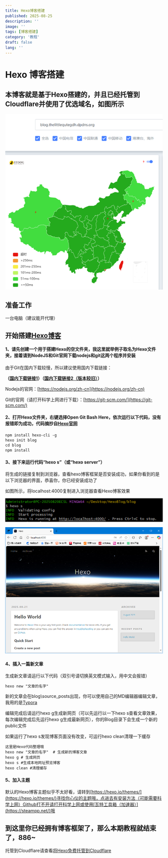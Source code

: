 ```yaml
---
title: Hexo博客搭建
published: 2025-08-25
description: ''
image: ''
tags: [博客搭建]
category: '教程'
draft: false 
lang: ''
---
```


# Hexo 博客搭建

## 本博客就是基于Hexo搭建的，并且已经托管到Cloudflare并使用了优选域名，如图所示

![Itdog测速，非常绿](photo/itdog测速.PNG)



## 准备工作

一台电脑（建议能开代理）



## 开始搭建[Hexo博客](https://hexo.io)

#### 1、请先创建一个用于搭建Hexo的**空文件夹**，我这里就举例子取名为Hexo文件夹，接着请到NodeJS和Git官网下载nodejs和git这两个程序并安装

由于Git在国内下载较慢，所以建议使用国内下载链接：

**（[国内下载链接1](https://www.alipan.com/s/kozZGKHWYZR/folder/68a558e5789c117ebde048f2a7c484d8bb8d4225)）（[国内下载链接2（版本较旧）](https://xiaoyuboi.lanzoum.com/b0c5k65ih)）**

Nodejs的官网：[https://nodejs.org/zh-cn](https://nodejs.org/zh-cn)

Git的官网（请打开科学上网进行下载）：[https://git-scm.com/](https://git-scm.com/)

#### 2、打开Hexo文件夹，右键选择Open Git Bash Here，依次运行以下代码，没有报错即为成功，代码摘抄自[Hexo官网](https://hexo.io)

```
npm install hexo-cli -g
hexo init blog
cd blog
npm install
```

#### 3、接下来运行代码“hexo s”（或“hexo server”）

将生成的链接复制到浏览器，查看hexo博客框架是否安装成功，如果你看到的是以下浏览器的界面，恭喜你，你已经安装成功了

如图所示，将localhost:4000复制进入浏览器查看Hexo博客效果

![运行hexo s](photo/运行Hexos.PNG)

![初始化界面](photo/初始化界面预览.PNG)

#### 4、插入一篇新文章

生成新文章请运行以下代码（双引号请切换英文模式输入，用中文会报错）

```
hexo new "文章的名字"
```

新的文章会在blog\source\_posts出现，你可以使用自己的MD编辑器编辑文章，我用的是[Typora](https://www.typora.net/)

编辑完成后请运行hexo g生成新网页（可以先运行以一下hexo s查看文章效果，每次编辑完成后先运行hexo g生成最新网页），你的Blog目录下会生成一个新的public文件

如果运行了hexo s发现博客页面没有改变，可运行hexo clean清理一下缓存



```
这里是Hexo代码整理哦
hexo new "文章的名字"  # 生成新的博客文章
hexo g # 生成网页
hexo s #生成本地网址预览博客
hexo clean #清理缓存
```



#### 5、加入主题

默认的Hexo博客主题似乎不太好看，请转到[https://hexo.io/themes/](https://hexo.io/themes/)寻找你心仪的主题哦，点进去有安装方法（可能需要科学上网）Github打不开请打开科学上网或使用[瓦特工具箱（加速器）](https://steampp.net/)哦



## 到这里你已经拥有博客框架了，那么本期教程就结束了，886~

托管到Cloudflare请查看[将Hexo免费托管到Cloudflare](/将Hexo免费托管到Cloudflare.md)
